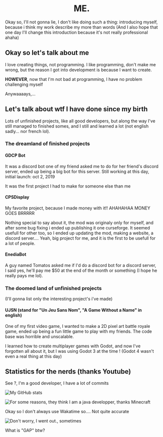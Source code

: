 # <div align="center">ME.</div>

Okay so, I'll not gonna lie, I don't like doing such a thing: introducing myself, because i think my work describe my more than words
(And I also hope that one day I'll change this introduction because it's not really professional ahaha)

## Okay so let's talk about me
I love creating things, not programming. I like programming, don't make me wrong, but the reason I got into development is because I want to create.

**HOWEVER**, now that I'm not bad at programming, I have no problem challenging myself

Anywaaaays,...
## Let's talk about wtf I have done since my birth

Lots of unfinished projects, like all good developers, but along the way I've still managed to finished somes, and I still and learned a lot (not english sadly... nor french lol).

### The dreamland of finished projects

#### GDCP Bot

It was a discord bot one of my friend asked me to do for her friend's discord server, ended up being a big bot for this server. Still working at this day, initial launch: oct 2, 2019

It was the first project I had to make for someone else than me

#### CPSDisplay

My favorite project, because I made money with it!! AHAHAHAA MONEY GOES BRRRRR

Nothing special to say about it, the mod was originaly only for myself, and after some bug fixing i ended up publishing it one curseforge. It seemed usefull for other too, so I ended up updating the mod, making a website, a discord server.... Yeah, big project for me, and it is the first to be usefull for a lot of people.

#### EnediaBot

A guy named Tomatos asked me if I'd do a discord bot for a discord server, I said yes, he'll pay me $50 at the end of the month or something (I hope he really pays me lol).

### The doomed land of unfinished projects
(I'll gonna list only the interesting project's i've made)

#### UJSN (stand for "Un Jeu Sans Nom", "A Game Without a Name" in english)

One of my first video game, I wanted to make a 2D pixel art battle royale game, ended up being a fun little game to play with my friends. The code base was horrible and unscalable.

I learned how to create multiplayer games with Godot, and now I've forgotten all about it, but I was using Godot 3 at the time ! (Godot 4 wasn't even a real thing at this day)

#### 

## Statistics for the nerds (thanks Youtube)
See ?, I'm a good developer, I have a lot of commits

![My GitHub stats](https://github-readme-stats.vercel.app/api?username=dams4k&show_icons=true)

![For some reasons, they think I am a java developper, thanks Minecraft](https://github-readme-stats.vercel.app/api/top-langs/?username=dams4k)

Okay so I don't always use Wakatime so.... Not quite accurate

![Don't worry, I went out., sometimes](https://github-readme-stats.vercel.app/api/wakatime?username=Dams4K)

What is "GAP" btw?
